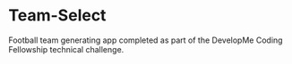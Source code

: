 # Team-Select
Football team generating app completed as part of the DevelopMe Coding Fellowship technical challenge.
